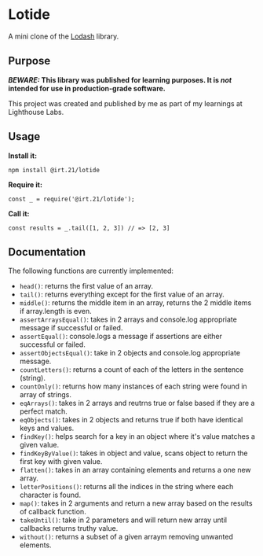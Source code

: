 # Lotide

A mini clone of the [Lodash](https://lodash.com) library.

## Purpose

**_BEWARE:_ This library was published for learning purposes. It is _not_ intended for use in production-grade software.**

This project was created and published by me as part of my learnings at Lighthouse Labs. 

## Usage

**Install it:**

`npm install @irt.21/lotide`

**Require it:**

`const _ = require('@irt.21/lotide');`

**Call it:**

`const results = _.tail([1, 2, 3]) // => [2, 3]`

## Documentation

The following functions are currently implemented:

* `head()`: returns the first value of an array.
* `tail()`: returns everything except for the first value of an array.
* `middle()`: returns the middle item in an array, returns the 2 middle items if array.length is even. 
* `assertArraysEqual()`: takes in 2 arrays and console.log appropriate message if successful or failed.
* `assertEqual()`: console.logs a message if assertions are either successful or failed.
* `assertObjectsEqual()`: take in 2 objects and console.log appropriate message.
* `countLetters()`: returns a count of each of the letters in the sentence (string).
* `countOnly()`: returns how many instances of each string were found in array of strings.
* `eqArrays()`: takes in 2 arrays and reutrns true or false based if they are a perfect match.
* `eqObjects()`: takes in 2 objects and returns true if both have identical keys and values.
* `findKey()`: helps search for a key in an object where it's value matches a given value.
* `findKeyByValue()`: takes in object and value, scans object to return the first key with given value.
* `flatten()`: takes in an array containing elements and returns a one new array.
* `letterPositions()`: returns all the indices in the string where each character is found.
* `map()`: takes in 2 arguments and return a new array based on the results of callback function.
* `takeUntil()`: take in 2 parameters and will return new array until callbacks returns truthy value.
* `without()`: returns a subset of a given arraym removing unwanted elements.
